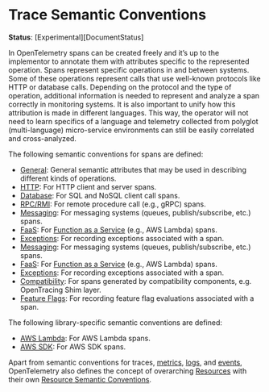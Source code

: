# Trace Semantic Conventions

**Status**: [Experimental][DocumentStatus]

In OpenTelemetry spans can be created freely and it’s up to the implementor to
annotate them with attributes specific to the represented operation. Spans
represent specific operations in and between systems. Some of these operations
represent calls that use well-known protocols like HTTP or database calls.
Depending on the protocol and the type of operation, additional information
is needed to represent and analyze a span correctly in monitoring systems. It is
also important to unify how this attribution is made in different languages.
This way, the operator will not need to learn specifics of a language and
telemetry collected from polyglot (multi-language) micro-service environments
can still be easily correlated and cross-analyzed.

The following semantic conventions for spans are defined:

* [General](general-attributes.md): General semantic attributes that may be used in describing different kinds of operations.
* [HTTP](/specification/http/http-spans.md): For HTTP client and server spans.
* [Database](/specification/database/database-spans.md): For SQL and NoSQL client call spans.
* [RPC/RMI](/specification/rpc/rpc-spans.md): For remote procedure call (e.g., gRPC) spans.
* [Messaging](/specification/messaging/messaging-spans.md): For messaging systems (queues, publish/subscribe, etc.) spans.
* [FaaS](/specification/faas/faas-spans.md): For [Function as a Service](https://en.wikipedia.org/wiki/Function_as_a_service) (e.g., AWS Lambda) spans.
* [Exceptions](/specification/exceptions/exceptions-spans.md): For recording exceptions associated with a span.
* [Messaging](/specification/messaging/messaging-spans.md): For messaging systems (queues, publish/subscribe, etc.) spans.
* [FaaS](/specification/trace/semantic_conventions/faas.md): For [Function as a Service](https://en.wikipedia.org/wiki/Function_as_a_service) (e.g., AWS Lambda) spans.
* [Exceptions](/specification/trace/semantic_conventions/exceptions.md): For recording exceptions associated with a span.
* [Compatibility](trace-compatibility.md): For spans generated by compatibility components, e.g. OpenTracing Shim layer.
* [Feature Flags](/specification/feature-flags/feature-flags-spans.md): For recording feature flag evaluations associated with a span.

The following library-specific semantic conventions are defined:

* [AWS Lambda](/specification/faas/aws-lambda.md): For AWS Lambda spans.
* [AWS SDK](/specification/cloud-providers/aws-sdk.md): For AWS SDK spans.

Apart from semantic conventions for traces, [metrics](metrics-general.md), [logs](logs-general.md), and [events](events-general.md),
OpenTelemetry also defines the concept of overarching [Resources](https://github.com/open-telemetry/opentelemetry-specification/tree/v1.21.0/specification/resource/sdk.md) with their own
[Resource Semantic Conventions](/specification/resource/semantic_conventions/README.md).
